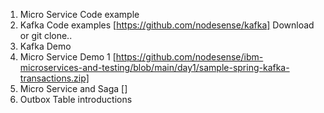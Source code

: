 1. Micro Service Code example
2. Kafka Code examples [https://github.com/nodesense/kafka] Download or git clone..
3. Kafka Demo 
4. Micro Service Demo 1 [https://github.com/nodesense/ibm-microservices-and-testing/blob/main/day1/sample-spring-kafka-transactions.zip]
5. Micro Service and Saga [] 
6. Outbox Table introductions

